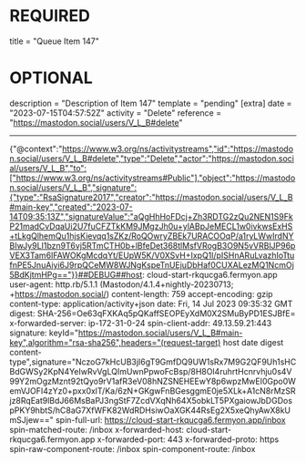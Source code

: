 
# REQUIRED
title = "Queue Item 147"
# OPTIONAL
description = "Description of Item 147"
template = "pending"
[extra]
date = "2023-07-15T04:57:52Z"
activity = "Delete"
reference = "https://mastodon.social/users/V_L_B#delete"

---
{"@context":"https://www.w3.org/ns/activitystreams","id":"https://mastodon.social/users/V_L_B#delete","type":"Delete","actor":"https://mastodon.social/users/V_L_B","to":["https://www.w3.org/ns/activitystreams#Public"],"object":"https://mastodon.social/users/V_L_B","signature":{"type":"RsaSignature2017","creator":"https://mastodon.social/users/V_L_B#main-key","created":"2023-07-14T09:35:13Z","signatureValue":"aQgHhHoFDcj+Zh3RDTG2zQu2NEN1S9FkP21madCvDqaUi2U7fuCFZTkKM9JMgzJh0u+ylABpJeMECL1w0ivkwsExHS+tLkgQlhemQu1hjsKievqq1sZKz/RoQOwryZBEk7URACOOqP/a1ryLWwIrdNYBIwJy9LI1bzn9T6vj5RTmCTH0b+lBfeDet368tlMsfVRogB3O9N5vVRBlJP96pVEX3Tam6IFAWOKgMcdqYt/EUpW5K/V0XSvH+IxpQ1l/pISHnARuLvazhIoTtufnPE5JnuAiyi6J9rpQCeMW8WJNgKspeTnUEjuDbHaf0CUXALezMQ1NcmOj5BdKjtmHPg=="}}##DEBUG##host: cloud-start-rkqucga6.fermyon.app
user-agent: http.rb/5.1.1 (Mastodon/4.1.4+nightly-20230713; +https://mastodon.social/)
content-length: 759
accept-encoding: gzip
content-type: application/activity+json
date: Fri, 14 Jul 2023 09:35:32 GMT
digest: SHA-256=Oe63qFXKAq5pQKaffSEOPEyXdM0X2SMuByPD1ESJBfE=
x-forwarded-server: ip-172-31-0-24
spin-client-addr: 49.13.59.21:443
signature: keyId="https://mastodon.social/users/V_L_B#main-key",algorithm="rsa-sha256",headers="(request-target) host date digest content-type",signature="NczoG7kHcUB3jI6gT9GmfDQ9UW1sRx7M9G2QF9Uh1sHCBdGWSy2KpN4YeIwRvVgLQImUwnPpwoFcBsp/8H8Ol4ruhrtHcnrvhju0s4V99Y2mOgzMznt92tQyo9rV1afR3eV08hNZSNEHEEwY8p6wpzMwEI0Gpo0WemVJOFI4zYz0+pxx0xlT/Ka/6zN+GKgwFnBGesggmE0je5XLk+A1cN8rMzSRjz8RqEat9lBdJ66MsBaPJ3ngStF7ZcdVXqNh64X5obkLT5PXgaiowJbDGDospPKY9hbtS/hC8aG7XfWFK82WdRDHsiwOaXGK44RsEg2X5xeQhyAwX8kUmSJjew=="
spin-full-url: https://cloud-start-rkqucga6.fermyon.app/inbox
spin-matched-route: /inbox
x-forwarded-host: cloud-start-rkqucga6.fermyon.app
x-forwarded-port: 443
x-forwarded-proto: https
spin-raw-component-route: /inbox
spin-component-route: /inbox


